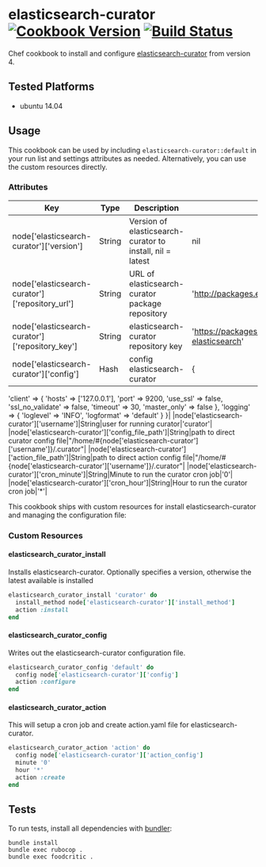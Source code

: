 # elasticsearch-curator [![Cookbook Version](http://img.shields.io/cookbook/v/elasticsearch-curator.svg)](https://community.opscode.com/cookbooks/ftp-cpudfs) [![Build Status](https://travis-ci.org/cyberflow/chef-elasticsearch-curator.svg?branch=master)](https://travis-ci.org/cyberflow/chef-ftp-cloudfs)

Chef cookbook to install and configure [elasticsearch-curator](https://www.elastic.co/guide/en/elasticsearch/client/curator/current/index.html) from version 4.

## Tested Platforms

* ubuntu 14.04

## Usage

This cookbook can be used by including `elasticsearch-curator::default` in your run list and settings attributes as needed.  Alternatively, you can use the custom resources directly.

### Attributes

| Key                                  | Type   | Description                                           | Default                                                                                                                                                             |
|--------------------------------------|--------|-------------------------------------------------------|---------------------------------------------------------------------------------------------------------------------------------------------------------------------|
| node['elasticsearch-curator']['version']          | String | Version of elasticsearch-curator to install, nil = latest | nil |
| node['elasticsearch-curator']['repository_url'] | String | URL of elasticsearch-curator package repository | 'http://packages.elastic.co/curator/4/debian' |
| node['elasticsearch-curator']['repository_key']           | String   | elasticsearch-curator repository key | 'https://packages.elastic.co/GPG-KEY-elasticsearch' |
|node['elasticsearch-curator']['config']|Hash|config elasticsearch-curator|{
  'client' => {
    'hosts' => ['127.0.0.1'],
    'port' => 9200,
    'use_ssl' => false,
    'ssl_no_validate' => false,
    'timeout' => 30,
    'master_only' => false
  },
  'logging' => {
    'loglevel' => 'INFO',
    'logformat' => 'default'
  }
}|
|node['elasticsearch-curator']['username']|String|user for running curator|'curator'|
|node['elasticsearch-curator']['config_file_path']|String|path to direct curator config file|"/home/#{node['elasticsearch-curator']['username']}/.curator"|
|node['elasticsearch-curator']['action_file_path']|String|path to direct action config file|"/home/#{node['elasticsearch-curator']['username']}/.curator"|
|node['elasticsearch-curator']['cron_minute']|String|Minute to run the curator cron job|'0'|
|node['elasticsearch-curator']['cron_hour']|String|Hour to run the curator cron job|'*'|

This cookbook ships with custom resources for install elasticsearch-curator and managing the configuration file:

### Custom Resources

#### elasticsearch_curator_install

Installs elasticsearch-curator. Optionally specifies a version, otherwise the latest available is installed

```ruby
elasticsearch_curator_install 'curator' do
  install_method node['elasticsearch-curator']['install_method']
  action :install
end
```

#### elasticsearch_curator_config

Writes out the elasticsearch-curator configuration file.

```ruby
elasticsearch_curator_config 'default' do
  config node['elasticsearch-curator']['config']
  action :configure
end
```

#### elasticsearch_curator_action

This will setup a cron job and create action.yaml file for elasticsearch-curator.

```ruby
elasticsearch_curator_action 'action' do
  config node['elasticsearch-curator']['action_config']
  minute '0'
  hour '*'
  action :create
end
```

## Tests

To run tests, install all dependencies with [bundler](http://bundler.io/):

    bundle install
    bundle exec rubocop .
    bundle exec foodcritic .
